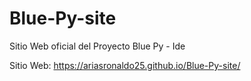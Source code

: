 # Blue-Py-site
Sitio Web oficial del Proyecto Blue Py - Ide

Sitio Web: https://ariasronaldo25.github.io/Blue-Py-site/
